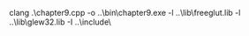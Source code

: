 clang .\chapter9.cpp -o ..\bin\chapter9.exe -l ..\lib\freeglut.lib -l ..\lib\glew32.lib  -I ..\include\